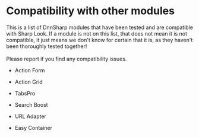 # Compatibility with other modules

This is a list of DnnSharp modules that have been tested and are compatible with Sharp Look. If a module is not on this list, that does not mean it is not compatible, it just means we don't know for certain that it is, as they haven't been thoroughly tested together!
<br />
<br />
Please report if you find any compatibility issues.

* Action Form

* Action Grid

* TabsPro

* Search Boost

* URL Adapter

* Easy Container

